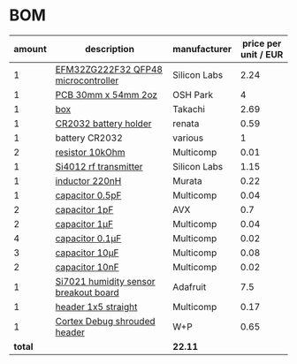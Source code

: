 # BOM

amount|description|manufacturer|price per unit / EUR
------|-----------|------------|--------------------
1|[EFM32ZG222F32 QFP48 microcontroller](https://hbe-shop.de/Art-2503912-SILICON-LABS-EFM32ZG222F32-QFP48T-MCU-32BIT-CORTEX-M0-24MHZ-TQFP-48)|Silicon Labs|2.24
1|[PCB 30mm x 54mm 2oz](http://docs.oshpark.com/services/two-layer-hhdc/)|OSH Park|4
1|[box](https://hbe-shop.de/Art-2444671-TAKACHI-TWN4-2-6W-MEHRZWECK-GEHAEUSE-ABS-WEISS)|Takachi|2.69
1|[CR2032 battery holder](https://www.conrad.de/de/knopfzellenhalter-1-cr-2032-horizontal-durchsteckmontage-tht-l-x-b-x-h-285-x-20-x-87-mm-renata-701106-650612.html)|renata|0.59
1|battery CR2032|various|1
2|[resistor 10kOhm](https://hbe-shop.de/Art-2447553-MULTICOMP-MCWR08X1002FTL-DICKSCHICHTWIDERSTAND-10K-1-0125W-0805)|Multicomp|0.01
1|[Si4012 rf transmitter](https://hbe-shop.de/Art-2414359-SILICON-LABS-SI4012-C1001GT-RF-TRANSMITTER-27-960MHZ-MSOP-10)|Silicon Labs|1.15
1|[inductor 220nH](https://hbe-shop.de/Art-2470315-MURATA-LQW2BASR22J00L-INDUKTIVITAET-220NH-04A-5-820MHZ)|Murata|0.22
1|[capacitor 0.5pF](https://hbe-shop.de/Art-1759178-MULTICOMP-MC0805N0R5C500CT-KONDENSATOR-MLCC-C0G-NP0-05PF-50V-0805)|Multicomp|0.04
2|[capacitor 1pF](https://hbe-shop.de/Art-7568398-AVX-08052U1R0BAT2A-HF-KONDENSATOR-C0G-NP0-1PF-200V-0805)|AVX|0.7
2|[capacitor 1µF](https://hbe-shop.de/Art-1759422-MULTICOMP-MC0805F105Z160CT-KONDENSATOR-MLCC-Y5V-1UF-16V-0805)|Multicomp|0.04
4|[capacitor 0.1µF](https://hbe-shop.de/Art-1759167-MULTICOMP-MC0805F104Z250CT-KONDENSATOR-MLCC-Y5V-100NF-0805)|Multicomp|0.02
3|[capacitor 10µF](https://hbe-shop.de/Art-2320852-MULTICOMP-MC0805X106K6R3CT-KONDENSATOR-MLCC-X5R-10UF-63V-0805)|Multicomp|0.08
2|[capacitor 10nF](https://hbe-shop.de/Art-1759246-MULTICOMP-MC0805B103K500CT-KONDENSATOR-MLCC-X7R-10NF-50V-0805)|Multicomp|0.02
1|[Si7021 humidity sensor breakout board](http://www.exp-tech.de/adafruit-si7021-temperature-humidity-sensor-breakout-board)|Adafruit|7.5
1|[header 1x5 straight](https://hbe-shop.de/Art-1593414-MULTICOMP-2211S-05G-STECKER1-REIHVERT5KONT)|Multicomp|0.17
1|[Cortex Debug shrouded header](https://www.conrad.de/de/stiftleiste-rastermass-127-mm-polzahl-gesamt-10-w-p-products-1-st-1403360.html)|W+P|0.65
|**total**||**22.11**